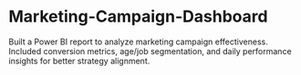 # Marketing-Campaign-Dashboard
Built a Power BI report to analyze marketing campaign effectiveness. Included conversion metrics, age/job segmentation, and daily performance insights for better strategy alignment.

